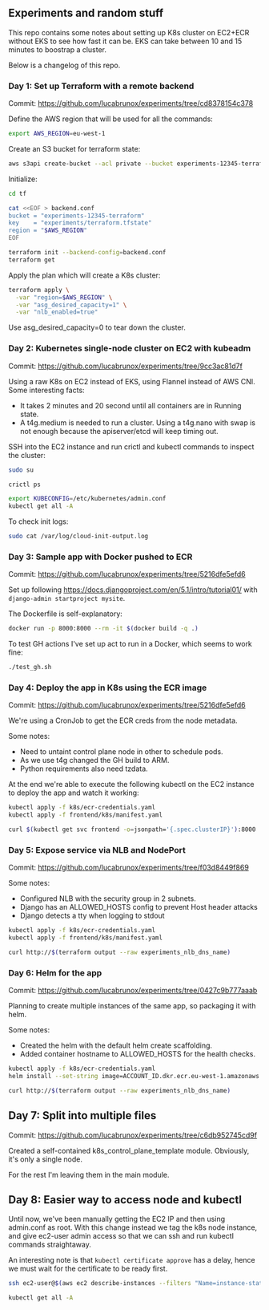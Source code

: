 ## Experiments and random stuff

This repo contains some notes about setting up K8s cluster on EC2+ECR without EKS to see how fast it can be. EKS can take between 10 and 15 minutes to boostrap a cluster.

Below is a changelog of this repo.

### Day 1: Set up Terraform with a remote backend

Commit: https://github.com/lucabrunox/experiments/tree/cd8378154c378

Define the AWS region that will be used for all the commands:

```bash
export AWS_REGION=eu-west-1
```

Create an S3 bucket for terraform state:

```bash
aws s3api create-bucket --acl private --bucket experiments-12345-terraform --create-bucket-configuration LocationConstraint=$AWS_REGION
```

Initialize:

```bash
cd tf

cat <<EOF > backend.conf
bucket = "experiments-12345-terraform"
key    = "experiments/terraform.tfstate"
region = "$AWS_REGION"
EOF

terraform init --backend-config=backend.conf
terraform get
```

Apply the plan which will create a K8s cluster:

```bash
terraform apply \
  -var "region=$AWS_REGION" \
  -var "asg_desired_capacity=1" \
  -var "nlb_enabled=true"
```

Use asg_desired_capacity=0 to tear down the cluster.

### Day 2: Kubernetes single-node cluster on EC2 with kubeadm

Commit: https://github.com/lucabrunox/experiments/tree/9cc3ac81d7f

Using a raw K8s on EC2 instead of EKS, using Flannel instead of AWS CNI. Some interesting facts:

- It takes 2 minutes and 20 second until all containers are in Running state.
- A t4g.medium is needed to run a cluster. Using a t4g.nano with swap is not enough because the apiserver/etcd will keep timing out.

SSH into the EC2 instance and run crictl and kubectl commands to inspect the cluster:

```bash
sudo su

crictl ps

export KUBECONFIG=/etc/kubernetes/admin.conf
kubectl get all -A
```

To check init logs:

```bash
sudo cat /var/log/cloud-init-output.log
```

### Day 3: Sample app with Docker pushed to ECR

Commit: https://github.com/lucabrunox/experiments/tree/5216dfe5efd6

Set up following https://docs.djangoproject.com/en/5.1/intro/tutorial01/ with `django-admin startproject mysite`.

The Dockerfile is self-explanatory:

```bash
docker run -p 8000:8000 --rm -it $(docker build -q .)
```

To test GH actions I've set up act to run in a Docker, which seems to work fine:

```bash
./test_gh.sh
```

### Day 4: Deploy the app in K8s using the ECR image

Commit: https://github.com/lucabrunox/experiments/tree/5216dfe5efd6

We're using a CronJob to get the ECR creds from the node metadata.

Some notes:
- Need to untaint control plane node in other to schedule pods.
- As we use t4g changed the GH build to ARM.
- Python requirements also need tzdata.

At the end we're able to execute the following kubectl on the EC2 instance to deploy the app and watch it working:

```bash
kubectl apply -f k8s/ecr-credentials.yaml
kubectl apply -f frontend/k8s/manifest.yaml

curl $(kubectl get svc frontend -o=jsonpath='{.spec.clusterIP}'):8000
```

### Day 5: Expose service via NLB and NodePort

Commit: https://github.com/lucabrunox/experiments/tree/f03d8449f869

Some notes:
- Configured NLB with the security group in 2 subnets.
- Django has an ALLOWED_HOSTS config to prevent Host header attacks
- Django detects a tty when logging to stdout

```bash
kubectl apply -f k8s/ecr-credentials.yaml
kubectl apply -f frontend/k8s/manifest.yaml

curl http://$(terraform output --raw experiments_nlb_dns_name)
```

### Day 6: Helm for the app

Commit: https://github.com/lucabrunox/experiments/tree/0427c9b777aaab

Planning to create multiple instances of the same app, so packaging it with helm.

Some notes:
- Created the helm with the default helm create scaffolding.
- Added container hostname to ALLOWED_HOSTS for the health checks.

```bash
kubectl apply -f k8s/ecr-credentials.yaml
helm install --set-string image=ACCOUNT_ID.dkr.ecr.eu-west-1.amazonaws.com/experiments-frontend:vTAG frontend ./frontend/k8s/chart

curl http://$(terraform output --raw experiments_nlb_dns_name)
```

## Day 7: Split into multiple files

Commit: https://github.com/lucabrunox/experiments/tree/c6db952745cd9f

Created a self-contained k8s_control_plane_template module. Obviously, it's only a single node.

For the rest I'm leaving them in the main module.

## Day 8: Easier way to access node and kubectl

Until now, we've been manually getting the EC2 IP and then using admin.conf as root. With this change instead we tag the k8s node instance, and give ec2-user admin access so that we can ssh and run kubectl commands straightaway.

An interesting note is that `kubectl certificate approve` has a delay, hence we must wait for the certificate to be ready first.

```bash
ssh ec2-user@$(aws ec2 describe-instances --filters "Name=instance-state-name,Values=running" --filters "Name=tag-key,Values=Name" "Name=tag-value,Values=experiments_k8s_control_plane" --query 'Reservations[].Instances[].PublicIpAddress' --output text)

kubectl get all -A
```
